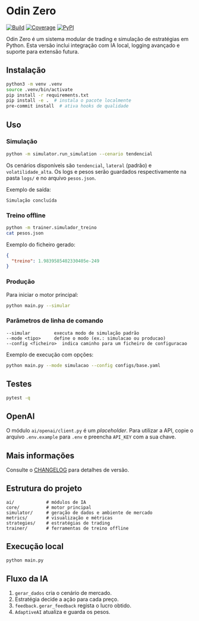# Odin Zero <!-- título ajustado para melhor clareza -->

[![Build](https://github.com/your_org/Odin/actions/workflows/ci.yml/badge.svg)](https://github.com/your_org/Odin/actions/workflows/ci.yml)
[![Coverage](https://img.shields.io/codecov/c/github/your_org/Odin)](https://codecov.io/gh/your_org/Odin)
[![PyPI](https://img.shields.io/pypi/v/odin-zero)](https://pypi.org/project/odin-zero/)

Odin Zero é um sistema modular de trading e simulação de estratégias em Python. Esta versão inclui integração com IA local, logging avançado e suporte para extensão futura.

## Instalação

```bash
python3 -m venv .venv
source .venv/bin/activate
pip install -r requirements.txt
pip install -e .  # instala o pacote localmente
pre-commit install  # ativa hooks de qualidade
```

## Uso

### Simulação

```bash
python -m simulator.run_simulation --cenario tendencial
```

Os cenários disponíveis são `tendencial`, `lateral` (padrão) e `volatilidade_alta`.
Os logs e pesos serão guardados respectivamente na pasta `logs/` e no arquivo `pesos.json`.

Exemplo de saída:

```text
Simulação concluída
```

### Treino offline <!-- nova secção -->

```bash
python -m trainer.simulador_treino
cat pesos.json
```

Exemplo do ficheiro gerado:

```json
{
  "treino": 1.9839585402330405e-249
}
```

### Produção

Para iniciar o motor principal:

```bash
python main.py --simular
```

### Parâmetros de linha de comando <!-- nova secção com exemplos -->

```text
--simular         executa modo de simulação padrão
--mode <tipo>     define o modo (ex.: simulacao ou producao)
--config <ficheiro>  indica caminho para um ficheiro de configuracao
```

Exemplo de execução com opções:

```bash
python main.py --mode simulacao --config configs/base.yaml
```

## Testes <!-- secção de testes adicionada -->

```bash
pytest -q
```


## OpenAI

O módulo `ai/openai/client.py` é um *placeholder*. Para utilizar a API, copie o
arquivo `.env.example` para `.env` e preencha `API_KEY` com a sua chave.

## Mais informações

Consulte o [CHANGELOG](CHANGELOG.md) para detalhes de versão.

## Estrutura do projeto

```
ai/            # módulos de IA
core/          # motor principal
simulator/     # geração de dados e ambiente de mercado
metrics/       # visualização e métricas
strategies/    # estratégias de trading
trainer/       # ferramentas de treino offline
```

## Execução local

```bash
python main.py
```

## Fluxo da IA

1. `gerar_dados` cria o cenário de mercado.
2. Estratégia decide a ação para cada preço.
3. `feedback.gerar_feedback` regista o lucro obtido.
4. `AdaptiveAI` atualiza e guarda os pesos.
